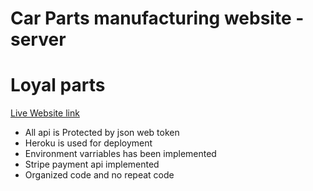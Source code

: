 # Car Parts manufacturing website - server
# Loyal parts

[Live Website link](https://loyal-car-parts.web.app)

- All api is Protected by json web token
- Heroku is used for deployment
- Environment varriables has been implemented 
- Stripe payment api implemented
- Organized code and no repeat code 